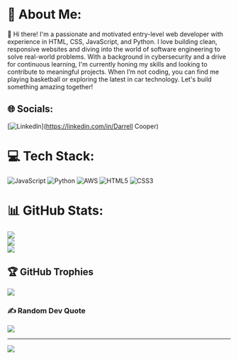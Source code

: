 # 💫 About Me:
👋 Hi there! I'm a passionate and motivated entry-level web developer with experience in HTML, CSS, JavaScript, and Python. I love building clean, responsive websites and diving into the world of software engineering to solve real-world problems. With a background in cybersecurity and a drive for continuous learning, I'm currently honing my skills and looking to contribute to meaningful projects. When I’m not coding, you can find me playing basketball or exploring the latest in car technology. Let's build something amazing together!


## 🌐 Socials:
[![LinkedIn](https://img.shields.io/badge/LinkedIn-%230077B5.svg?logo=linkedin&logoColor=white)](https://linkedin.com/in/Darrell Cooper) 

# 💻 Tech Stack:
![JavaScript](https://img.shields.io/badge/javascript-%23323330.svg?style=for-the-badge&logo=javascript&logoColor=%23F7DF1E) ![Python](https://img.shields.io/badge/python-3670A0?style=for-the-badge&logo=python&logoColor=ffdd54) ![AWS](https://img.shields.io/badge/AWS-%23FF9900.svg?style=for-the-badge&logo=amazon-aws&logoColor=white) ![HTML5](https://img.shields.io/badge/html5-%23E34F26.svg?style=for-the-badge&logo=html5&logoColor=white) ![CSS3](https://img.shields.io/badge/css3-%231572B6.svg?style=for-the-badge&logo=css3&logoColor=white)
# 📊 GitHub Stats:
![](https://github-readme-stats.vercel.app/api?username=DJCooper1104&theme=dark&hide_border=false&include_all_commits=false&count_private=false)<br/>
![](https://github-readme-streak-stats.herokuapp.com/?user=DJCooper1104&theme=dark&hide_border=false)<br/>
![](https://github-readme-stats.vercel.app/api/top-langs/?username=DJCooper1104&theme=dark&hide_border=false&include_all_commits=false&count_private=false&layout=compact)

## 🏆 GitHub Trophies
![](https://github-profile-trophy.vercel.app/?username=DJCooper1104&theme=radical&no-frame=false&no-bg=true&margin-w=4)

### ✍️ Random Dev Quote
![](https://quotes-github-readme.vercel.app/api?type=horizontal&theme=radical)

---
[![](https://visitcount.itsvg.in/api?id=DJCooper1104&icon=0&color=0)](https://visitcount.itsvg.in)

<!-- Proudly created with GPRM ( https://gprm.itsvg.in ) -->

